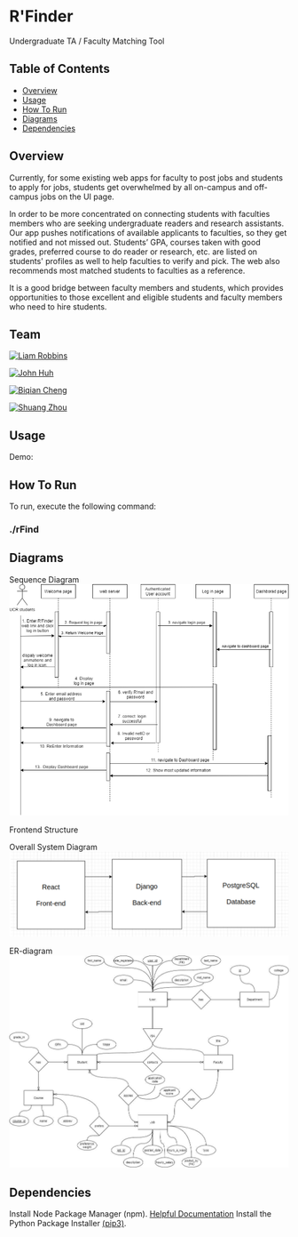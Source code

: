 # R'Finder
 Undergraduate TA / Faculty Matching Tool

## Table of Contents
- [Overview](#overview)
- [Usage](#usage)
- [How To Run](#how-to-run)
- [Diagrams](#diagrams)
- [Dependencies](#dependencies)

## Overview
Currently, for some existing web apps for faculty to post jobs and students to apply for jobs, students get overwhelmed by all on-campus and off-campus jobs on the UI page.

In order to be more concentrated on connecting students with faculties members who are seeking undergraduate readers and research assistants. Our app pushes notifications of available applicants to faculties, so they get notified and not missed out. Students’ GPA, courses taken with good grades, preferred course to do reader or research, etc. are listed on students' profiles as well to help faculties to verify and pick. The web also recommends most matched students to faculties as a reference.

It is a good bridge between faculty members and students, which provides opportunities to those excellent and eligible students and faculty members who need to hire students.


## Team
<a href="https://github.com/msalloum" target="_blank"><img src="https://avatars2.githubusercontent.com/u/43684409?s=400&u=9ead5b964314918b42799ab025417a42d6b0b5c1&v=4" align="left" height="30px">Liam Robbins </a>

<a href="https://github.com/jth06" target="_blank"><img src="https://avatars2.githubusercontent.com/u/46543413?s=400&v=4" align="left" height="30px">John Huh </a>

<a href="https://github.com/KatelynCheng" target="_blank"><img src="https://avatars1.githubusercontent.com/u/56491037?s=400&u=ba434f3a9c8e98740a9d1865878b081cf2d30d64&v=4" align="left" height="30px">Biqian Cheng</a>

<a href="https://github.com/DiamondKen" target="_blank"><img src="https://avatars2.githubusercontent.com/u/27392703?s=460&u=ac0fe50ecb3188b0ba99488948daefcc461a7f68&v=4" align="left" height="30px">Shuang Zhou </a>
## Usage
Demo: <Link to youtube video>

<Screenshot of application>

## How To Run
To run, execute the following command:

### ./rFind


## Diagrams

Sequence Diagram
![Alt text](web/assets/Sequence-Diagram-for-CS178A.png "Sequence diagram")

Frontend Structure


Overall System Diagram
![Alt text](web/assets/Overll_system_diagram.png "Overll_system_diagram.png")

ER-diagram
![Alt text](web/assets/ER_diagram.jpg "ER-diagram.png")

## Dependencies
Install Node Package Manager (npm). [Helpful Documentation](https://www.npmjs.com/get-npm)
Install the Python Package Installer [(pip3)](https://pip.pypa.io/en/stable/).

